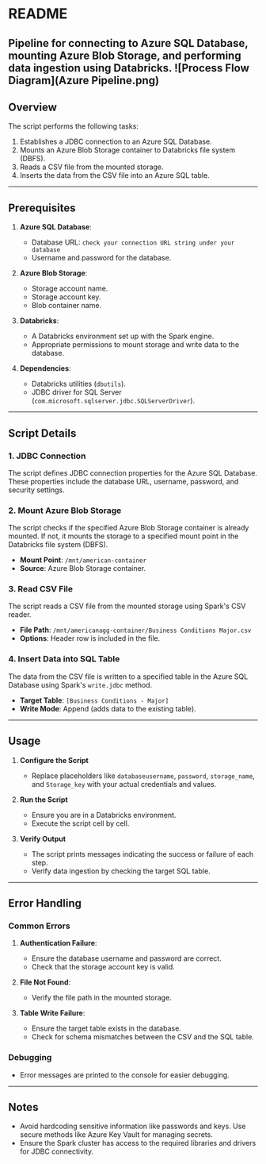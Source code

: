 # README

Pipeline for connecting to Azure SQL Database, mounting Azure Blob Storage, and performing data ingestion using Databricks.
![Process Flow Diagram](Azure Pipeline.png)
---

## Overview

The script performs the following tasks:
1. Establishes a JDBC connection to an Azure SQL Database.
2. Mounts an Azure Blob Storage container to Databricks file system (DBFS).
3. Reads a CSV file from the mounted storage.
4. Inserts the data from the CSV file into an Azure SQL table.

---

## Prerequisites

1. **Azure SQL Database**:
   - Database URL: `check your connection URL string under your database`
   - Username and password for the database.

2. **Azure Blob Storage**:
   - Storage account name.
   - Storage account key.
   - Blob container name.

3. **Databricks**:
   - A Databricks environment set up with the Spark engine.
   - Appropriate permissions to mount storage and write data to the database.

4. **Dependencies**:
   - Databricks utilities (`dbutils`).
   - JDBC driver for SQL Server (`com.microsoft.sqlserver.jdbc.SQLServerDriver`).

---

## Script Details

### 1. JDBC Connection
The script defines JDBC connection properties for the Azure SQL Database. These properties include the database URL, username, password, and security settings.

### 2. Mount Azure Blob Storage
The script checks if the specified Azure Blob Storage container is already mounted. If not, it mounts the storage to a specified mount point in the Databricks file system (DBFS).

- **Mount Point**: `/mnt/american-container`
- **Source**: Azure Blob Storage container.

### 3. Read CSV File
The script reads a CSV file from the mounted storage using Spark's CSV reader.

- **File Path**: `/mnt/americanagg-container/Business Conditions Major.csv`
- **Options**: Header row is included in the file.

### 4. Insert Data into SQL Table
The data from the CSV file is written to a specified table in the Azure SQL Database using Spark's `write.jdbc` method.

- **Target Table**: `[Business Conditions - Major]`
- **Write Mode**: Append (adds data to the existing table).

---

## Usage

1. **Configure the Script**
   - Replace placeholders like `databaseusername`, `password`, `storage_name`, and `Storage_key` with your actual credentials and values.

2. **Run the Script**
   - Ensure you are in a Databricks environment.
   - Execute the script cell by cell.

3. **Verify Output**
   - The script prints messages indicating the success or failure of each step.
   - Verify data ingestion by checking the target SQL table.

---

## Error Handling

### Common Errors
1. **Authentication Failure**:
   - Ensure the database username and password are correct.
   - Check that the storage account key is valid.

2. **File Not Found**:
   - Verify the file path in the mounted storage.

3. **Table Write Failure**:
   - Ensure the target table exists in the database.
   - Check for schema mismatches between the CSV and the SQL table.

### Debugging
- Error messages are printed to the console for easier debugging.

---

## Notes
- Avoid hardcoding sensitive information like passwords and keys. Use secure methods like Azure Key Vault for managing secrets.
- Ensure the Spark cluster has access to the required libraries and drivers for JDBC connectivity.




